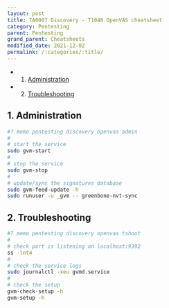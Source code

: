 ```yaml
---
layout: post
title: TA0007 Discovery - T1046 OpenVAS cheatsheet
category: Pentesting
parent: Pentesting
grand_parent: Cheatsheets
modified_date: 2021-12-02
permalink: /:categories/:title/
---
```


<!-- vscode-markdown-toc -->
* 1. [Administration](#Administration)
* 2. [Troubleshooting](#Troubleshooting)

<!-- vscode-markdown-toc-config
	numbering=true
	autoSave=true
	/vscode-markdown-toc-config -->
<!-- /vscode-markdown-toc -->

##  1. <a name='Administration'></a>Administration

```bash
#? memo pentesting discovery openvas admin
#
# start the service 
sudo gvm-start
#
# stop the service 
sudo gvm-stop
#
# update/sync the signatures database
sudo gvm-feed-update -h
sudo runuser -u _gvm -- greenbone-nvt-sync
```
##  2. <a name='Troubleshooting'></a>Troubleshooting

```bash
#? memo pentesting discovery openvas tshoot
#
# check port is listening on localhost:9392
ss -lnt4
#
# check the service logs
sudo journalctl -xeu gvmd.service
#
# check the setup
gvm-check-setup -h
gvm-setup -h

```
